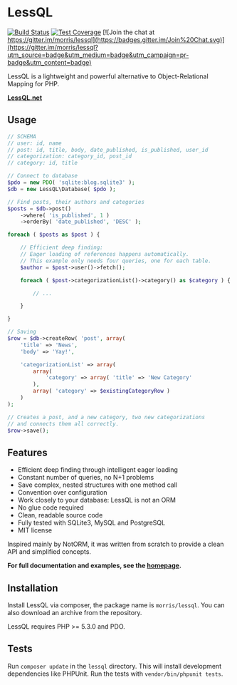 # LessQL

[![Build Status](https://travis-ci.org/morris/lessql.svg?branch=master)](https://travis-ci.org/morris/lessql)
[![Test Coverage](https://codeclimate.com/github/morris/lessql/badges/coverage.svg)](https://codeclimate.com/github/morris/lessql/coverage)
[![Join the chat at https://gitter.im/morris/lessql](https://badges.gitter.im/Join%20Chat.svg)](https://gitter.im/morris/lessql?utm_source=badge&utm_medium=badge&utm_campaign=pr-badge&utm_content=badge)

LessQL is a lightweight and powerful alternative to Object-Relational Mapping for PHP.

__[LessQL.net](http://lessql.net)__

## Usage

```php
// SCHEMA
// user: id, name
// post: id, title, body, date_published, is_published, user_id
// categorization: category_id, post_id
// category: id, title

// Connect to database
$pdo = new PDO( 'sqlite:blog.sqlite3' );
$db = new LessQL\Database( $pdo );

// Find posts, their authors and categories
$posts = $db->post()
	->where( 'is_published', 1 )
	->orderBy( 'date_published', 'DESC' );

foreach ( $posts as $post ) {

	// Efficient deep finding:
	// Eager loading of references happens automatically.
	// This example only needs four queries, one for each table.
	$author = $post->user()->fetch();

	foreach ( $post->categorizationList()->category() as $category ) {

		// ...

	}

}

// Saving
$row = $db->createRow( 'post', array(
	'title' => 'News',
	'body' => 'Yay!',

	'categorizationList' => array(
		array(
			'category' => array( 'title' => 'New Category'
		),
		array( 'category' => $existingCategoryRow )
	)
);

// Creates a post, and a new category, two new categorizations
// and connects them all correctly.
$row->save();
```

## Features

- Efficient deep finding through intelligent eager loading
- Constant number of queries, no N+1 problems
- Save complex, nested structures with one method call
- Convention over configuration
- Work closely to your database: LessQL is not an ORM
- No glue code required
- Clean, readable source code
- Fully tested with SQLite3, MySQL and PostgreSQL
- MIT license

Inspired mainly by NotORM, it was written from scratch to provide a clean API and simplified concepts.

__For full documentation and examples, see the [homepage](http://lessql.net).__


## Installation

Install LessQL via composer, the package name is `morris/lessql`.
You can also download an archive from the repository.

LessQL requires PHP >= 5.3.0 and PDO.


## Tests

Run `composer update` in the `lessql` directory.
This will install development dependencies like PHPUnit.
Run the tests with `vendor/bin/phpunit tests`.

